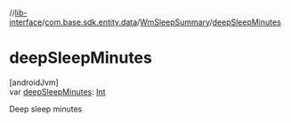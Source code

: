 //[lib-interface](../../../index.md)/[com.base.sdk.entity.data](../index.md)/[WmSleepSummary](index.md)/[deepSleepMinutes](deep-sleep-minutes.md)

# deepSleepMinutes

[androidJvm]\
var [deepSleepMinutes](deep-sleep-minutes.md): [Int](https://kotlinlang.org/api/latest/jvm/stdlib/kotlin/-int/index.html)

Deep sleep minutes
